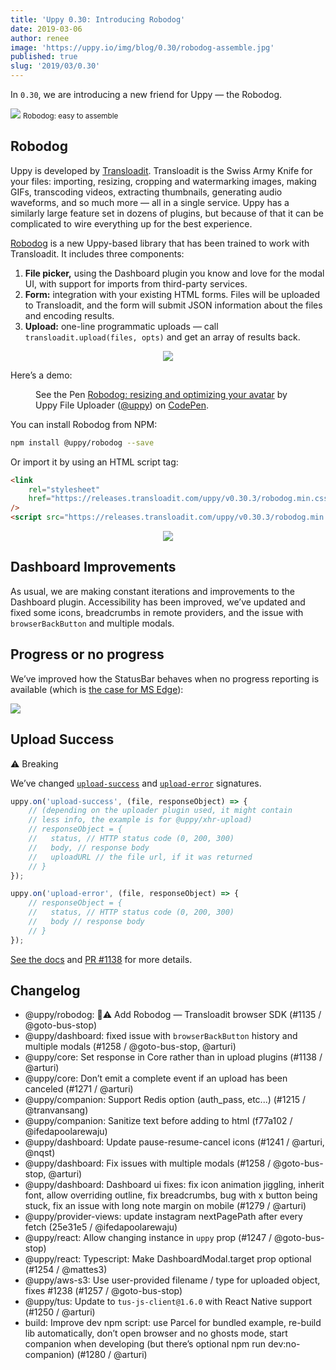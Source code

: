 ```yaml
---
title: 'Uppy 0.30: Introducing Robodog'
date: 2019-03-06
author: renee
image: 'https://uppy.io/img/blog/0.30/robodog-assemble.jpg'
published: true
slug: '2019/03/0.30'
---
```


In `0.30`, we are introducing a new friend for Uppy — the Robodog.

<img src="/img/blog/0.30/robodog-assemble.jpg" />
<small>Robodog: easy to assemble</small>

<!--truncate-->

## Robodog

Uppy is developed by [Transloadit](https://transloadit.com). Transloadit is the
Swiss Army Knife for your files: importing, resizing, cropping and watermarking
images, making GIFs, transcoding videos, extracting thumbnails, generating audio
waveforms, and so much more — all in a single service. Uppy has a similarly
large feature set in dozens of plugins, but because of that it can be
complicated to wire everything up for the best experience.

[Robodog](https://uppy.io/docs/robodog/) is a new Uppy-based library that has
been trained to work with Transloadit. It includes three components:

1. **File picker,** using the Dashboard plugin you know and love for the modal
   UI, with support for imports from third-party services.
2. **Form:** integration with your existing HTML forms. Files will be uploaded
   to Transloadit, and the form will submit JSON information about the files and
   encoding results.
3. **Upload:** one-line programmatic uploads — call
   `transloadit.upload(files, opts)` and get an array of results back.

<center><img src="https://media.giphy.com/media/Eq7T3GwDAlggE/giphy.gif" /></center>

Here’s a demo:

<figure class="wide">
  <p class="codepen" data-height="600" data-theme-id="light"  data-border-color="#EB2177" data-default-tab="js,result" data-user="uppy" data-slug-hash="gEgPav" style={{height: "600px", boxSizing: "border-box", display: "flex", alignItems: "center", justifyContent: "center", border: "2px solid black", margin: "1em 0", padding: "1em"}} data-pen-title="Robodog: resizing and optimizing your avatar">
    <span>See the Pen <a href="https://codepen.io/uppy/pen/gEgPav/">
    Robodog: resizing and optimizing your avatar</a> by Uppy File Uploader (<a href="https://codepen.io/uppy">@uppy</a>)
    on <a href="https://codepen.io">CodePen</a>.</span>
  </p>
  <script async src="https://static.codepen.io/assets/embed/ei.js"></script>
</figure>

You can install Robodog from NPM:

```sh
npm install @uppy/robodog --save
```

Or import it by using an HTML script tag:

```html
<link
	rel="stylesheet"
	href="https://releases.transloadit.com/uppy/v0.30.3/robodog.min.css"
/>
<script src="https://releases.transloadit.com/uppy/v0.30.3/robodog.min.js"></script>
```

<center><img src="https://media.giphy.com/media/MqGA1Za9ar6lG/giphy.gif" /></center>

## Dashboard Improvements

As usual, we are making constant iterations and improvements to the Dashboard
plugin. Accessibility has been improved, we’ve updated and fixed some icons,
breadcrumbs in remote providers, and the issue with `browserBackButton` and
multiple modals.

## Progress or no progress

We’ve improved how the StatusBar behaves when no progress reporting is available
(which is
[the case for MS Edge](https://github.com/transloadit/uppy/pull/1184)):

<img src="/img/blog/0.30/unknown-progress.gif" />

## Upload Success

⚠️ Breaking

We’ve changed [`upload-success`](https://uppy.io/docs/uppy/#upload-success) and
[`upload-error`](https://uppy.io/docs/uppy/#upload-error) signatures.

```js
uppy.on('upload-success', (file, responseObject) => {
	// (depending on the uploader plugin used, it might contain
	// less info, the example is for @uppy/xhr-upload)
	// responseObject = {
	//   status, // HTTP status code (0, 200, 300)
	//   body, // response body
	//   uploadURL // the file url, if it was returned
	// }
});
```

```js
uppy.on('upload-error', (file, responseObject) => {
	// responseObject = {
	//   status, // HTTP status code (0, 200, 300)
	//   body // response body
	// }
});
```

[See the docs](https://uppy.io/docs/uppy/) and
[PR #1138](https://github.com/transloadit/uppy/pull/1138) for more details.

## Changelog

- @uppy/robodog: 📣⚠️ Add Robodog — Transloadit browser SDK (#1135 /
  @goto-bus-stop)
- @uppy/dashboard: fixed issue with `browserBackButton` history and multiple
  modals (#1258 / @goto-bus-stop, @arturi)
- @uppy/core: Set response in Core rather than in upload plugins (#1138 /
  @arturi)
- @uppy/core: Don’t emit a complete event if an upload has been canceled (#1271
  / @arturi)
- @uppy/companion: Support Redis option (auth_pass, etc...) (#1215 /
  @tranvansang)
- @uppy/companion: Sanitize text before adding to html (f77a102 /
  @ifedapoolarewaju)
- @uppy/dashboard: Update pause-resume-cancel icons (#1241 / @arturi, @nqst)
- @uppy/dashboard: Fix issues with multiple modals (#1258 / @goto-bus-stop,
  @arturi)
- @uppy/dashboard: Dashboard ui fixes: fix icon animation jiggling, inherit
  font, allow overriding outline, fix breadcrumbs, bug with x button being
  stuck, fix an issue with long note margin on mobile (#1279 / @arturi)
- @uppy/provider-views: update instagram nextPagePath after every fetch (25e31e5
  / @ifedapoolarewaju)
- @uppy/react: Allow changing instance in `uppy` prop (#1247 / @goto-bus-stop)
- @uppy/react: Typescript: Make DashboardModal.target prop optional (#1254 /
  @mattes3)
- @uppy/aws-s3: Use user-provided filename / type for uploaded object, fixes
  #1238 (#1257 / @goto-bus-stop)
- @uppy/tus: Update to `tus-js-client@1.6.0` with React Native support (#1250 /
  @arturi)
- build: Improve dev npm script: use Parcel for bundled example, re-build lib
  automatically, don’t open browser and no ghosts mode, start companion when
  developing (but there’s optional npm run dev:no-companion) (#1280 / @arturi)
